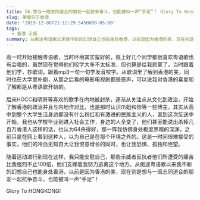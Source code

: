 ```yaml
---
title: 56.想与一班志同道合的朋友一起抗争奋斗，也能被叫一声“手足”！ Glory To HongKong
slug: 荣耀归于香港
date: '2019-12-06T21:12:29.5450000-05:00'
tags:
  - 香港 示威
summary: 从痴迷粤语歌以来我不断的幻想自己也能身处香港，以前是因为香港的美，现在则是想与一班志同道合的朋友一起抗争奋斗，也能被叫一声“手足”！
---
```

高一时开始接触粤语歌，当时环境其实蛮好的，班上好几个同学都很喜欢粤语歌也有会唱的，虽然现在觉得他们咬字大多不太标准，但也算是给我启蒙了。当时跟着他们学，抄歌词，跟着mp3一句一句学发音咬字。从歌词里了解到香港的美，同时也在大学里补剧，从那之后看的电影电视剧都是原声，可以说我对香港的喜爱和了解都是从粤语歌开始的。



后来HOCC和明哥等喜欢的歌手在内地被封杀，逐渐从关注点从文化到政治，开始了解香港的政治并且与内地作对比，也是那时认识爪姐和你等一些博主，其实从高中到整个大学生活身边都没有什么粉红和有激进的民族主义的人，直到这次反送中开始，我也从学校毕业到进入社会工作，身边的人全变了，他们甚至能说出杀掉几百万香港人这样的话，也认为64杀得好，那一阵我仿佛身处极度黑暗的深渊，之前只是在网上看到这种人，以为自己是在那个环境之外的。这是一时间很难接受的事实，他们的冷血无知自大让我恨意增长的同时，也让我恐惧、孤独和绝望。



随着运动进行到现在这样，我只能安慰自己，那些示威者反抗者他们所遭受的痛苦比我强烈不止100倍，他们支撑着我努力逃离这个地方。从痴迷粤语歌以来我不断的幻想自己也能身处香港，以前是因为香港的美，现在则是想与一班志同道合的朋友一起抗争奋斗，也能被叫一声“手足”！



Glory To HONGKONG!
